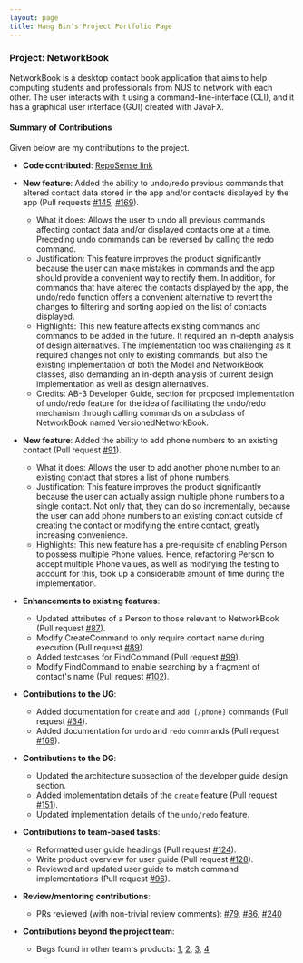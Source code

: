 ```yaml
---
layout: page
title: Hang Bin's Project Portfolio Page
---
```


### Project: NetworkBook

NetworkBook is a desktop contact book application that aims to help computing students and professionals from NUS to network with each other. The user interacts with it using a command-line-interface (CLI), and it has a graphical user interface (GUI) created with JavaFX.

#### Summary of Contributions

Given below are my contributions to the project.

* **Code contributed**: [RepoSense link](https://nus-cs2103-ay2324s1.github.io/tp-dashboard/?search=awhb&breakdown=true)


* **New feature**: Added the ability to undo/redo previous commands that altered contact data stored in the app and/or contacts displayed by the app (Pull requests [#145](https://github.com/AY2324S1-CS2103T-T08-2/tp/pull/145), [#169](https://github.com/AY2324S1-CS2103T-T08-2/tp/pull/169)).
  * What it does: Allows the user to undo all previous commands affecting contact data and/or displayed contacts one at a time. Preceding undo commands can be reversed by calling the redo command. 
  * Justification: This feature improves the product significantly because the user can make mistakes in commands and the app should provide a convenient way to rectify them. In addition, for commands that have altered the contacts displayed by the app, the undo/redo function offers a convenient alternative to revert the changes to filtering and sorting applied on the list of contacts displayed. 
  * Highlights: This new feature affects existing commands and commands to be added in the future. It required an in-depth analysis of design alternatives. The implementation too was challenging as it required changes not only to existing commands, but also the existing implementation of both the Model and NetworkBook classes, also demanding an in-depth analysis of current design implementation as well as design alternatives.
  * Credits: AB-3 Developer Guide, section for proposed implementation of undo/redo feature for the idea of facilitating the undo/redo mechanism through calling commands on a subclass of NetworkBook named VersionedNetworkBook. 

* **New feature**: Added the ability to add phone numbers to an existing contact (Pull request [#91](https://github.com/AY2324S1-CS2103T-T08-2/tp/pull/91)).
  * What it does: Allows the user to add another phone number to an existing contact that stores a list of phone numbers.
  * Justification: This feature improves the product significantly because the user can actually assign multiple phone numbers to a single contact. Not only that, they can do so incrementally, because the user can add phone numbers to an existing contact outside of creating the contact or modifying the entire contact, greatly increasing convenience.
  * Highlights: This new feature has a pre-requisite of enabling Person to possess multiple Phone values. Hence, refactoring Person to accept multiple Phone values, as well as modifying the testing to account for this, took up a considerable amount of time during the implementation.


* **Enhancements to existing features**:
  * Updated attributes of a Person to those relevant to NetworkBook (Pull request [#87](https://github.com/AY2324S1-CS2103T-T08-2/tp/pull/87)).
  * Modify CreateCommand to only require contact name during execution (Pull request [#89](https://github.com/AY2324S1-CS2103T-T08-2/tp/pull/89)).
  * Added testcases for FindCommand (Pull request [#99](https://github.com/AY2324S1-CS2103T-T08-2/tp/pull/99)).
  * Modify FindCommand to enable searching by a fragment of contact's name (Pull request [#102](https://github.com/AY2324S1-CS2103T-T08-2/tp/pull/102)).


* **Contributions to the UG**:
  * Added documentation for `create` and `add [/phone]` commands (Pull request [#34](https://github.com/AY2324S1-CS2103T-T08-2/tp/pull/34)).
  * Added documentation for `undo` and `redo` commands (Pull request [#169](https://github.com/AY2324S1-CS2103T-T08-2/tp/pull/169)).

* **Contributions to the DG**:
  * Updated the architecture subsection of the developer guide design section.
  * Added implementation details of the `create` feature (Pull request [#151](https://github.com/AY2324S1-CS2103T-T08-2/tp/pull/151)). 
  * Updated implementation details of the `undo/redo` feature.


* **Contributions to team-based tasks**:
  * Reformatted user guide headings (Pull request [#124](https://github.com/AY2324S1-CS2103T-T08-2/tp/pull/124)).
  * Write product overview for user guide (Pull request [#128](https://github.com/AY2324S1-CS2103T-T08-2/tp/pull/128)).
  * Reviewed and updated user guide to match command implementations (Pull request [#96](https://github.com/AY2324S1-CS2103T-T08-2/tp/pull/96)).

* **Review/mentoring contributions**:
  * PRs reviewed (with non-trivial review comments): [#79](https://github.com/AY2324S1-CS2103T-T08-2/tp/pull/79), [#86](https://github.com/AY2324S1-CS2103T-T08-2/tp/pull/86), [#240](https://github.com/AY2324S1-CS2103T-T08-2/tp/pull/240)

* **Contributions beyond the project team**:
  * Bugs found in other team's products: [1](https://github.com/awhb/ped/issues/4), [2](https://github.com/awhb/ped/issues/6), [3](https://github.com/awhb/ped/issues/7), [4](https://github.com/awhb/ped/issues/9)
